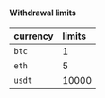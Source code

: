 #### Withdrawal limits 

| currency | limits                |
| :-------- | :------------------------- |
| `btc` | 1
| `eth` | 5
| `usdt` | 10000
